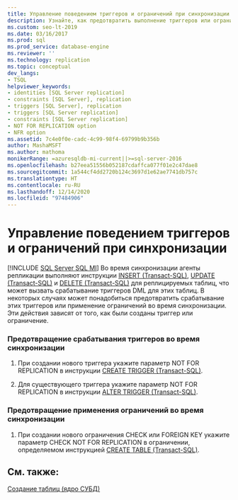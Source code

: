 ```yaml
---
title: Управление поведением триггеров и ограничений при синхронизации
description: Узнайте, как предотвратить выполнение триггеров или ограничений во время синхронизации публикации репликации SQL Server.
ms.custom: seo-lt-2019
ms.date: 03/16/2017
ms.prod: sql
ms.prod_service: database-engine
ms.reviewer: ''
ms.technology: replication
ms.topic: conceptual
dev_langs:
- TSQL
helpviewer_keywords:
- identities [SQL Server replication]
- constraints [SQL Server], replication
- triggers [SQL Server], replication
- triggers [SQL Server replication]
- constraints [SQL Server replication]
- NOT FOR REPLICATION option
- NFR option
ms.assetid: 7c4e0f0e-cadc-4c99-98f4-69799b9b356b
author: MashaMSFT
ms.author: mathoma
monikerRange: =azuresqldb-mi-current||>=sql-server-2016
ms.openlocfilehash: b27eea51556b052187cdaffca077f01e2c47dae8
ms.sourcegitcommit: 1a544cf4dd2720b124c3697d1e62ae7741db757c
ms.translationtype: HT
ms.contentlocale: ru-RU
ms.lasthandoff: 12/14/2020
ms.locfileid: "97484906"
---
```

# <a name="control-behavior-of-triggers-and-constraints-in-synchronization"></a>Управление поведением триггеров и ограничений при синхронизации
[!INCLUDE [SQL Server SQL MI](../../includes/applies-to-version/sql-asdbmi.md)]
  Во время синхронизации агенты репликации выполняют инструкции [INSERT &#40;Transact-SQL&#41;](../../t-sql/statements/insert-transact-sql.md), [UPDATE &#40;Transact-SQL&#41;](../../t-sql/queries/update-transact-sql.md) и [DELETE &#40;Transact-SQL&#41;](../../t-sql/statements/delete-transact-sql.md) для реплицируемых таблиц, что может вызвать срабатывание триггеров DML для этих таблиц. В некоторых случаях может понадобиться предотвратить срабатывание этих триггеров или применение ограничений во время синхронизации. Эти действия зависят от того, как были созданы триггер или ограничение.  
  
### <a name="to-prevent-triggers-from-executing-during-synchronization"></a>Предотвращение срабатывания триггеров во время синхронизации  
  
1.  При создании нового триггера укажите параметр NOT FOR REPLICATION в инструкции [CREATE TRIGGER &#40;Transact-SQL&#41;](../../t-sql/statements/create-trigger-transact-sql.md).  
  
2.  Для существующего триггера укажите параметр NOT FOR REPLICATION в инструкции [ALTER TRIGGER &#40;Transact-SQL&#41;](../../t-sql/statements/alter-trigger-transact-sql.md).  
  
### <a name="to-prevent-constraints-from-being-enforced-during-synchronization"></a>Предотвращение применения ограничений во время синхронизации  
  
1.  При создании нового ограничения CHECK или FOREIGN KEY укажите параметр CHECK NOT FOR REPLICATION в ограничении, определяемом инструкцией [CREATE TABLE &#40;Transact-SQL&#41;](../../t-sql/statements/create-table-transact-sql.md).  
  
## <a name="see-also"></a>См. также:  
 [Создание таблиц (ядро СУБД)](../../relational-databases/tables/create-tables-database-engine.md)  
  
  
